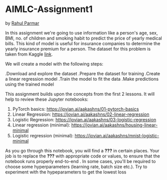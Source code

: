 # AIMLC-Assignment1

by [Rahul Parmar](https://github.com/ramrap)


In this assignment we're going to use information like a person's age, sex, BMI, no. of children and smoking habit to predict the price of yearly medical bills. This kind of model is useful for insurance companies to determine the yearly insurance premium for a person. The dataset for this problem is taken from Kaggle [link](https://www.kaggle.com/mirichoi0218/insurance).

We will create a model with the following steps:

.Download and explore the dataset
.Prepare the dataset for training
.Create a linear regression model
.Train the model to fit the data
.Make predictions using the trained model


This assignment builds upon the concepts from the first 2 lessons. It will help to review these Jupyter notebooks:

1. PyTorch basics: https://jovian.ai/aakashns/01-pytorch-basics
2. Linear Regression: https://jovian.ai/aakashns/02-linear-regression
3. Logistic Regression: https://jovian.ai/aakashns/03-logistic-regression
4. Linear regression (minimal): https://jovian.ai/aakashns/housing-linear-minimal
5. Logistic regression (minimal): https://jovian.ai/aakashns/mnist-logistic-minimal


As you go through this notebook, you will find a **???** in certain places. Your job is to replace the **???** with appropriate code or values, to ensure that the notebook runs properly end-to-end . In some cases, you'll be required to choose some hyperparameters (learning rate, batch size etc.). Try to experiment with the hypeparameters to get the lowest loss
